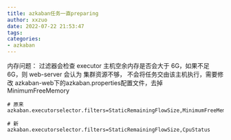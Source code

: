 ```yaml
---
title: azkaban任务一直preparing
author: xxzuo
date: 2022-07-22 21:53:47
tags:
categories:
- azkaban
---
```




内存问题：
过滤器会检查 executor 主机空余内存是否会大于 6G，如果不足 6G，则 web-server 会认为 集群资源不够， 不会将任务交由该主机执行，需要修改 azkaban-web下的azkaban.properties配置文件，去掉MinimumFreeMemory

```properties
# 原来
azkaban.executorselector.filters=StaticRemainingFlowSize,MinimumFreeMemory,CpuStatus

# 新
azkaban.executorselector.filters=StaticRemainingFlowSize,CpuStatus
```

